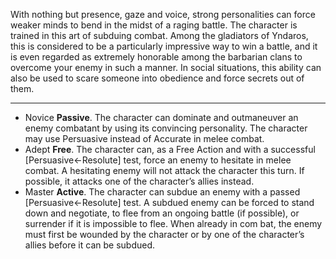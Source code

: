 With nothing but presence, gaze and voice, strong personalities can force weaker minds to bend in the midst of a raging battle. The character is trained in this art of subduing combat. Among the gladiators of Yndaros, this is considered to be a particularly impressive way to win a battle, and it is even regarded as extremely honorable among the barbarian clans to overcome your enemy in such a manner. In social situations, this ability can also be used to scare someone into obedience and force secrets out of them.

---
- Novice **Passive**. The character can dominate and outmaneuver an enemy combatant by using its convincing personality. The character may use Persuasive instead of Accurate in melee combat.
- Adept **Free**. The character can, as a Free Action and with a successful [Persuasive←Resolute] test, force an enemy to hesitate in melee combat. A hesitating enemy will not attack the character this turn. If possible, it attacks one of the character’s allies instead.
- Master **Active**. The character can subdue an enemy with a passed [Persuasive←Resolute] test. A subdued enemy can be forced to stand down and negotiate, to flee from an ongoing battle (if possible), or surrender if it is impossible to flee. When already in com bat, the enemy must first be wounded by the character or by one of the character’s allies before it can be subdued.